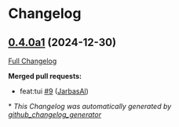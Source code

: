 # Changelog

## [0.4.0a1](https://github.com/JarbasHiveMind/hivemind-plugin-manager/tree/0.4.0a1) (2024-12-30)

[Full Changelog](https://github.com/JarbasHiveMind/hivemind-plugin-manager/compare/0.3.0...0.4.0a1)

**Merged pull requests:**

- feat:tui [\#9](https://github.com/JarbasHiveMind/hivemind-plugin-manager/pull/9) ([JarbasAl](https://github.com/JarbasAl))



\* *This Changelog was automatically generated by [github_changelog_generator](https://github.com/github-changelog-generator/github-changelog-generator)*
